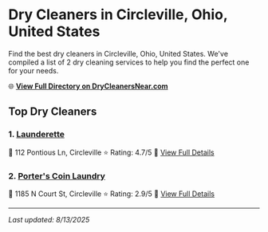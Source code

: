 # Dry Cleaners in Circleville, Ohio, United States

Find the best dry cleaners in Circleville, Ohio, United States. We've compiled a list of 2 dry cleaning services to help you find the perfect one for your needs.

🌐 **[View Full Directory on DryCleanersNear.com](https://drycleanersnear.com/city/US/Ohio/Circleville)**

## Top Dry Cleaners

### 1. [Launderette](https://drycleanersnear.com/dryCleaner/689aa0d22abe37ea0a656870/launderette)
📍 112 Pontious Ln, Circleville
⭐ Rating: 4.7/5
🔗 [View Full Details](https://drycleanersnear.com/dryCleaner/689aa0d22abe37ea0a656870/launderette)

### 2. [Porter's Coin Laundry](https://drycleanersnear.com/dryCleaner/689aa0982abe37ea0a656662/porter-s-coin-laundry)
📍 1185 N Court St, Circleville
⭐ Rating: 2.9/5
🔗 [View Full Details](https://drycleanersnear.com/dryCleaner/689aa0982abe37ea0a656662/porter-s-coin-laundry)


---

*Last updated: 8/13/2025*
